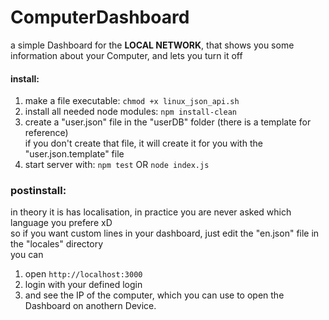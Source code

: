 # ComputerDashboard
a simple Dashboard for the **LOCAL NETWORK**, that shows you some information about your Computer, and lets you turn it off

#### install:  
  1. make a file executable: ```chmod +x linux_json_api.sh```  
  2. install all needed node modules: ```npm install-clean```  
  3. create a "user.json" file in the "userDB" folder (there is a template for reference)  
       if you don't create that file, it will create it for you with the "user.json.template" file
  4. start server with: ```npm test``` OR ```node index.js```

### postinstall:  
in theory it is has localisation, in practice you are never asked which language you prefere xD  
so if you want custom lines in your dashboard, just edit the "en.json" file in the "locales" directory  
you can 
  1. open ```http://localhost:3000```  
  2. login with your defined login
  3. and see the IP of the computer, which you can use to open the Dashboard on anothern Device.
